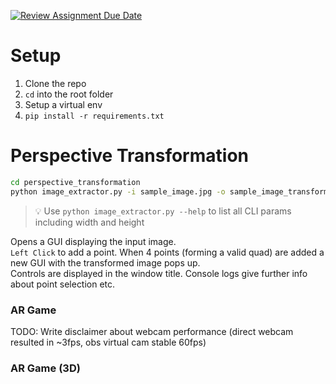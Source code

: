 [![Review Assignment Due Date](https://classroom.github.com/assets/deadline-readme-button-22041afd0340ce965d47ae6ef1cefeee28c7c493a6346c4f15d667ab976d596c.svg)](https://classroom.github.com/a/-leASaOw)

# Setup

1. Clone the repo
2. `cd` into the root folder
3. Setup a virtual env
4. `pip install -r requirements.txt`

# Perspective Transformation


```sh
cd perspective_transformation
python image_extractor.py -i sample_image.jpg -o sample_image_transformed.jpg
```
> 💡 Use `python image_extractor.py --help` to list all CLI params including width and height

Opens a GUI displaying the input image.  
`Left Click` to add a point. When 4 points (forming a valid quad) are added a new GUI with the transformed image pops up.  
Controls are displayed in the window title. Console logs give further info about point selection etc.

### AR Game

TODO: Write disclaimer about webcam performance (direct webcam resulted in ~3fps, obs virtual cam stable 60fps)

### AR Game (3D)